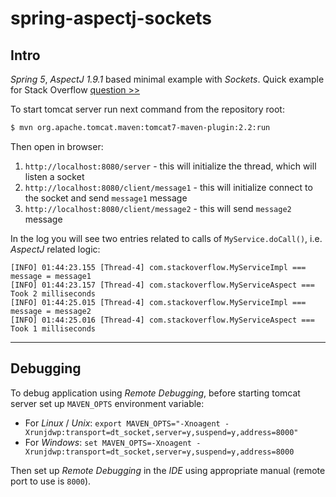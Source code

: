 # spring-aspectj-sockets

## Intro

_Spring 5_, _AspectJ 1.9.1_ based minimal example with _Sockets_.
Quick example for Stack Overflow [question >>](https://stackoverflow.com/questions/52517497/around-aspect-blocks-execution-in-thread)

To start tomcat server run next command from the repository root:

```sh
$ mvn org.apache.tomcat.maven:tomcat7-maven-plugin:2.2:run
```

Then open in browser:

1. `http://localhost:8080/server` - this will initialize the thread, which will listen a socket
2. `http://localhost:8080/client/message1` - this will initialize connect to the socket and send `message1` message
3. `http://localhost:8080/client/message2` - this will send `message2` message

In the log you will see two entries related to calls of `MyService.doCall()`, i.e. _AspectJ_ related logic:

```
[INFO] 01:44:23.155 [Thread-4] com.stackoverflow.MyServiceImpl === message = message1
[INFO] 01:44:23.157 [Thread-4] com.stackoverflow.MyServiceAspect === Took 2 milliseconds
[INFO] 01:44:25.015 [Thread-4] com.stackoverflow.MyServiceImpl === message = message2
[INFO] 01:44:25.016 [Thread-4] com.stackoverflow.MyServiceAspect === Took 1 milliseconds
```

---

## Debugging

To debug application using _Remote Debugging_, before starting tomcat server set up `MAVEN_OPTS` environment variable:

 * For _Linux_ / _Unix_:
 `export MAVEN_OPTS="-Xnoagent -Xrunjdwp:transport=dt_socket,server=y,suspend=y,address=8000"`
 * For _Windows_:
 `set MAVEN_OPTS=-Xnoagent -Xrunjdwp:transport=dt_socket,server=y,suspend=y,address=8000`

Then set up _Remote Debugging_ in the _IDE_ using appropriate manual (remote port to use is `8000`).
